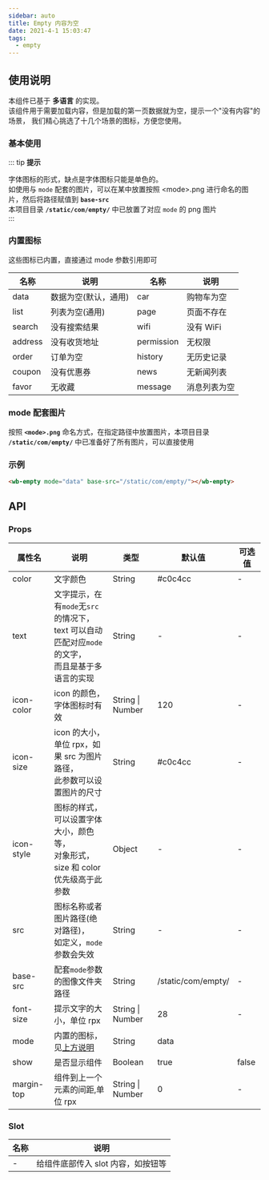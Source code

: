 ```yaml
---
sidebar: auto
title: Empty 内容为空
date: 2021-4-1 15:03:47
tags:
  - empty
---
```


## 使用说明

本组件已基于 **多语言** 的实现。  
该组件用于需要加载内容，但是加载的第一页数据就为空，提示一个"没有内容"的场景， 我们精心挑选了十几个场景的图标，方便您使用。

### 基本使用

::: tip
**提示**

字体图标的形式，缺点是字体图标只能是单色的。  
如使用与 `mode` 配套的图片，可以在某中放置按照 \<mode\>.png 进行命名的图片，然后将路径赋值到 **`base-src`**  
本项目目录 **`/static/com/empty/`** 中已放置了对应 `mode` 的 png 图片  
:::

### 内置图标

这些图标已内置，直接通过 mode 参数引用即可

| 名称    | 说明                 | 名称       | 说明         |
| ------- | -------------------- | ---------- | ------------ |
| data    | 数据为空(默认，通用) | car        | 购物车为空   |
| list    | 列表为空(通用)       | page       | 页面不存在   |
| search  | 没有搜索结果         | wifi       | 没有 WiFi    |
| address | 没有收货地址         | permission | 无权限       |
| order   | 订单为空             | history    | 无历史记录   |
| coupon  | 没有优惠券           | news       | 无新闻列表   |
| favor   | 无收藏               | message    | 消息列表为空 |

### mode 配套图片

按照 **`<mode>.png`** 命名方式，在指定路径中放置图片，本项目目录 **`/static/com/empty/`** 中已准备好了所有图片，可以直接使用

### 示例

```html
<wb-empty mode="data" base-src="/static/com/empty/"></wb-empty>
```

## API

### Props

| 属性名     | 说明                                                                                                   | 类型             | 默认值             | 可选值 |
| ---------- | ------------------------------------------------------------------------------------------------------ | ---------------- | ------------------ | ------ |
| color      | 文字颜色                                                                                               | String           | #c0c4cc            | -      |
| text       | 文字提示，在有`mode`无`src`的情况下，<br>text 可以自动匹配对应`mode`的文字，<br>而且是基于多语言的实现 | String           | -                  | -      |
| icon-color | icon 的颜色，字体图标时有效                                                                            | String \| Number | 120                | -      |
| icon-size  | icon 的大小，单位 rpx，如果 src 为图片路径，<br>此参数可以设置图片的尺寸                               | String           | #c0c4cc            | -      |
| icon-style | 图标的样式，可以设置字体大小，颜色等，<br>对象形式，size 和 color 优先级高于此参数                     | Object           | -                  | -      |
| src        | 图标名称或者图片路径(绝对路径)，<br>如定义，`mode`参数会失效                                           | String           | -                  | -      |
| base-src   | 配套`mode`参数的图像文件夹路径                                                                         | String           | /static/com/empty/ | -      |
| font-size  | 提示文字的大小，单位 rpx                                                                               | String \| Number | 28                 | -      |
| mode       | 内置的图标，见[上方说明](./empty.html#内置图标)                                                        | String           | data               |        |
| show       | 是否显示组件                                                                                           | Boolean          | true               | false  |
| margin-top | 组件到上一个元素的间距,单位 rpx                                                                        | String \| Number | 0                  | -      |

### Slot

| 名称 | 说明                               |
| ---- | ---------------------------------- |
| -    | 给组件底部传入 slot 内容，如按钮等 |
